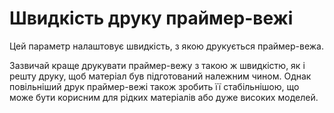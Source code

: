 Швидкість друку праймер-вежі
====

Цей параметр налаштовує швидкість, з якою друкується праймер-вежа.

Зазвичай краще друкувати праймер-вежу з такою ж швидкістю, як і решту друку, щоб матеріал був підготований належним чином. Однак повільніший друк праймер-вежі також зробить її стабільнішою, що може бути корисним для рідких матеріалів або дуже високих моделей.
